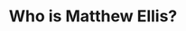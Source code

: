 ---
layout: post
title: Who is Matthew Ellis?
description: An abbreviated autobiographical sketch. 
image: assets/images/mattPhoto.jpg
---